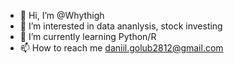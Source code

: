 - 👋 Hi, I’m @Whythigh
- 👀 I’m interested in data ananlysis, stock investing
- 🌱 I’m currently learning Python/R
- 📫 How to reach me daniil.golub2812@gmail.com

<!---
Whythigh/Whythigh is a ✨ special ✨ repository because its `README.md` (this file) appears on your GitHub profile.
You can click the Preview link to take a look at your changes.
--->
